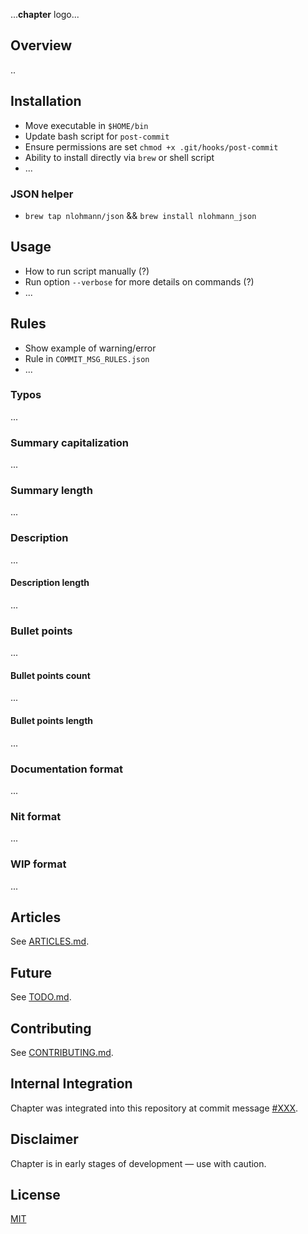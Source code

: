 ...**chapter** logo...

## Overview
..

## Installation
+ Move executable in `$HOME/bin`
+ Update bash script for `post-commit`
+ Ensure permissions are set `chmod +x .git/hooks/post-commit`
+ Ability to install directly via `brew` or shell script
+ ...

### JSON helper
+ `brew tap nlohmann/json` && `brew install nlohmann_json`

## Usage
+ How to run script manually (?)
+ Run option `--verbose` for more details on commands (?)
+ ...

## Rules
+ Show example of warning/error
+ Rule in `COMMIT_MSG_RULES.json`
+ ...

### Typos
...

### Summary capitalization
...

### Summary length
...

### Description
...

#### Description length
...

### Bullet points
...

#### Bullet points count
...

#### Bullet points length
...

### Documentation format
...

### Nit format
...

### WIP format
...

## Articles
See [ARTICLES.md](https://github.com/williamgrosset/chapter/blob/master/ARTICLES.md).

## Future
See [TODO.md](https://github.com/williamgrosset/chapter/blob/master/TODO.md).

## Contributing 
See [CONTRIBUTING.md](https://github.com/williamgrosset/chapter/blob/master/CONTRIBUTING.md).

## Internal Integration 
Chapter was integrated into this repository at commit message [#XXX](https://github.com/williamgrosset/chapter.git).

## Disclaimer
Chapter is in early stages of development — use with caution.

## License
[MIT](https://github.com/williamgrosset/chapter/blob/master/LICENSE)
